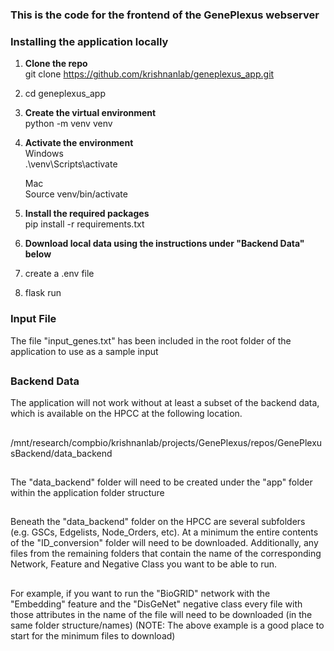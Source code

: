 
### This is the code for the frontend of the GenePlexus webserver

### Installing the application locally

1. **Clone the repo**<br>
   git clone https://github.com/krishnanlab/geneplexus_app.git
   
2. cd geneplexus_app

3. **Create the virtual environment**<br>
   python -m venv venv
   
4. **Activate the environment**<br>
   Windows<br>
   .\venv\Scripts\activate
 
   Mac<br>
   Source venv/bin/activate

5.  **Install the required packages**<br>
    pip install -r requirements.txt
    
6.  **Download local data using the instructions under "Backend Data" below**

7.  create a .env file

8.  flask run    
    
### Input File
The file "input_genes.txt" has been included in the root folder of the application to use as a sample input
##
### Backend Data
The application will not work without at least a subset of the backend data, which is available on the HPCC at the following location.
##
/mnt/research/compbio/krishnanlab/projects/GenePlexus/repos/GenePlexusBackend/data_backend
##
The "data_backend" folder will need to be created under the "app" folder within the application folder structure
##
Beneath the "data_backend" folder on the HPCC  are several subfolders (e.g. GSCs, Edgelists, Node_Orders, etc).  At a minimum the entire contents of the "ID_conversion" folder will need to be downloaded.  Additionally, any files from the remaining folders that contain the name of the corresponding Network, Feature and Negative Class you want to be able to run.
##
For example, if you want to run the "BioGRID" network with the "Embedding" feature and the "DisGeNet" negative class every file with those attributes in the name of the file will need to be downloaded (in the same folder structure/names) (NOTE: The above example is a good place to start for the minimum files to download) 
